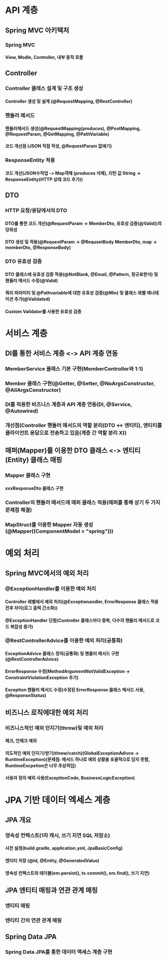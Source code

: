 # API 계층
## Spring MVC 아키텍처
### Spring MVC
#### View, Modle, Controller, 내부 동작 흐름
## Controller
### Controller 클래스 설계 및 구조 생성
#### Controller 생성 및 설계 (@RequestMapping, @RestController)
### 핸들러 메서드
#### 핸들러메서드 생성(@RequestMapping(produces), @PostMapping, @RequestParam, @GetMapping, @PathVariable)
#### 코드 개선점 (JSON 직접 작성, @RequestParam 없애기)
### ResponseEntity 적용
#### 코드 개선(JSON수작업 -> Map객체 (produces 삭제), 리턴 값 String -> ResponseEntity(HTTP 상태 코드 추가))
## DTO
### HTTP 요청/응답에서의 DTO
#### DTO를 통한 코드 개선(@RequestParam -> MemberDto, 유효성 검증(@Valid))의 당위성
#### DTO 생성 및 적용(@RequestParam -> @RequsetBody MemberDto, map -> memberDto, @ResponseBody)
### DTO 유효성 검증
#### DTO 클래스에 유효성 검증 적용(@NotBlank, @Email, @Pattern, 정규표현식) 및 핸들러 메서드 수정(@Valid)
#### 쿼리 파라미터 및 @Pathvariable에 대한 유효성 검증(@Min) 및 클래스 레벨 애너테이션 추가(@Validated)
#### Custom Validator를 사용한 유효성 검증
# 서비스 계층
## DI를 통한 서비스 계층 <-> API 계층 연동
### MemberService 클래스 기본 구현(MemberController와 1:1)
### Member 클래스 구현(@Getter, @Setter, @NoArgsConstructor, @AllArgsConstructor)
### DI를 적용한 비즈니스 계층과 API 계층 연동(DI, @Service, @Autowired)
### 개선점(Controller 핸들러 메서드의 역할 분리(DTO <-> 엔티티), 엔티티를 클라이언트 응답으로 전송하고 있음(계층 간 역할 분리 X))
## 매퍼(Mapper)를 이용한 DTO 클래스 <-> 엔티티(Entity) 클래스 매핑
### Mapper 클래스 구현
#### xxxResponseDto 클래스 구현
### Controller의 핸들러 메서드에 매퍼 클래스 적용(매퍼를 통해 상기 두 가지 문제점 해결)
### MapStruct를 이용한 Mapper 자동 생성(@Mapper((ComponentModel = "spring")))
# 예외 처리
## Spring MVC에서의 예외 처리
### @ExceptionHandler를 이용한 예외 처리
#### Controller 레벨에서 예외 처리(@Exceptionandler, ErrorResponse 클래스 적용 전후 차이(로그 출력 간소화))
#### @ExceptionHandler 단점(Controller 클래스마다 중복, 다수의 핸들러 메서드로 코드 복잡성 증가)
### @RestControllerAdvice를 이용한 예외 처리(공통화) 
#### ExceptionAdvice 클래스 정의(공통화) 및 핸들러 메서드 구현(@RestControllerAdvice)
#### ErrorResponse 수정(MethodArgumentNotValidException  -> ConstraintViolationException 추가)
#### Exception 핸들러 메서드 수정(수정된 ErrorResponse 클래스 메서드 사용, @ResponseStatus)
## 비즈니스 로직에대한 예외 처리
### 비즈니스적인 예외 던지기(throw)및 예외 처리
#### 체크, 언체크 예외
#### 의도적인 예외 던지기/받기(throw/catch)(GlobalExceptionAdivce -> RuntimeException)(문제점: 메서드 하나로 예외 상황을 포괄적으로 담지 못함, RuntimeExcpetion은 너무 추상적임)
#### 사용자 정의 예외 사용(ExceptionCode, BusinessLogicException)
# JPA 기반 데이터 엑세스 계층
## JPA 개요
### 영속성 컨텍스트(1차 캐시, 쓰기 지연 SQL 저장소)
#### 사전 설정(build.gradle, application.yml, JpaBasicConfig)
#### 엔티티 저장 (@Id, @Entity, @GeneratedValue)
#### 영속성 컨텍스트와 테이블(em.persist(), tx.commit(), em.find(), 쓰기 지연)
## JPA 엔티티 매핑과 연관 관계 매핑
### 엔티티 매핑
### 엔티티 간의 연관 관계 매핑
## Spring Data JPA
### Spring Data JPA를 통한 데이터 액세스 계층 구현
